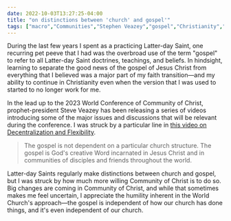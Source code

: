 ```yaml
---
date: 2022-10-03T13:27:25-04:00
title: "on distinctions between 'church' and gospel'"
tags: ["macro","Communities","Stephen Veazey","gospel","Christianity","Mormonism","The Church of Jesus Christ of Latter-day Saints","Community of Christ","faith transition","deconstruction","incarnation"]
---
```

During the last few years I spent as a practicing Latter-day Saint, one recurring pet peeve that I had was the overbroad use of the term "gospel" to refer to all Latter-day Saint doctrines, teachings, and beliefs. In hindsight, learning to separate the good news of the gospel of Jesus Christ from everything that I believed was a major part of my faith transition—and my ability to continue in Christianity even when the version that I was used to started to no longer work for me. 

In the lead up to the 2023 World Conference of Community of Christ, prophet-president Steve Veazey has been releasing a series of videos introducing some of the major issues and discussions that will be relevant during the conference. I was struck by a particular line in [this video on Decentralization and Flexibility](https://www.youtube.com/watch?v=qO2NKwJqVm0). 

> The gospel is not dependent on a particular church structure. The gospel is God's creative Word incarnated in Jesus Christ and in communities of disciples and friends throughout the world.

Latter-day Saints regularly make distinctions between church and gospel, but I was struck by how much more willing Community of Christ is to do so. Big changes are coming in Community of Christ, and while that sometimes makes me feel uncertain, I appreciate the humility inherent in the World Church's approach—the gospel is independent of how our church has done things, and it's even independent of our church.